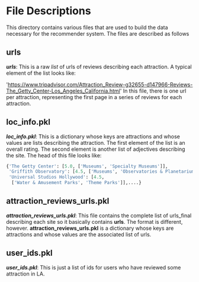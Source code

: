 # File Descriptions

This directory contains various files that are used to build the data necessary for the recommender system.  The files are described as follows

## urls

***urls***:  This is a raw *list* of urls of reviews describing each attraction.  A typical element of the list looks like:

'https://www.tripadvisor.com/Attraction_Review-g32655-d147966-Reviews-The_Getty_Center-Los_Angeles_California.html'
In this file, there is one url per attraction, representing the first page in a series of reviews for each attraction.

## loc_info.pkl
***loc_info.pkl***:  This is a dictionary whose keys are attractions and whose values are lists describing the attraction.  The first element of the list is
an overall rating.  The second element is another list of adjectives describing
the site.  The head of this file looks like:

```python
{'The Getty Center': [5.0, ['Museums', 'Specialty Museums']],
 'Griffith Observatory': [4.5, ['Museums', 'Observatories & Planetariums']],
 'Universal Studios Hollywood': [4.5,
  ['Water & Amusement Parks', 'Theme Parks']],....}
```

## attraction_reviews_urls.pkl

***attraction_reviews_urls.pkl***:  This file contains the complete list of urls_final describing each site so it basically contains **urls**.  The format
is different, however.  **attraction_reviews_urls.pkl** is a dictionary whose
keys are attractions and whose values are the associated list of urls.

## user_ids.pkl

***user_ids.pkl***:  This is just a list of ids for users who have reviewed some
attraction in LA.
